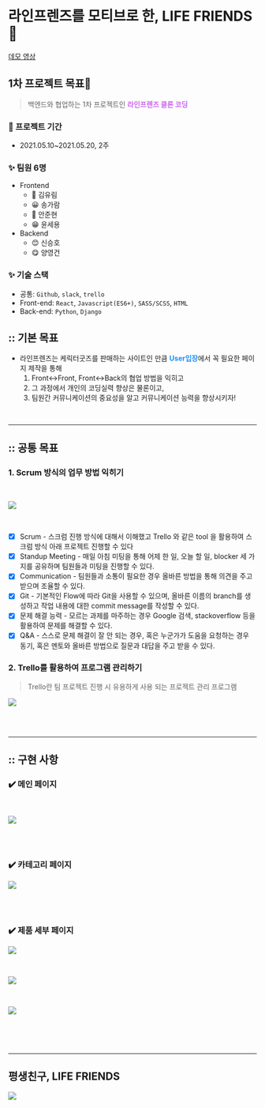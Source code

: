 # 라인프렌즈를 모티브로 한, LIFE FRIENDS 🚀

[데모 영상](https://www.youtube.com/watch?v=r8UtkjeuLEU&t=46s)

## 1차 프로젝트 목표🚀

> 백엔드와 협업하는 1차 프로젝트인 <span style="color:#c865f0">**라인프렌즈 클론 코딩**</span>

### 🌱 프로젝트 기간

- 2021.05.10~2021.05.20, 2주

### ✨ 팀원 6명

- Frontend
  - 🤩 김유림
  - 😀 송가람
  - 🤗 안준현
  - 😁 윤세용
- Backend
  - 😊 신승호
  - 😋 양영건

### ✨ 기술 스택

- 공통: `Github`, `slack`, `trello`
- Front-end: `React`, `Javascript(ES6+)`, `SASS/SCSS`, `HTML`
- Back-end: `Python`, `Django`

## :: 기본 목표

- 라인프렌즈는 케릭터굿즈를 판매하는 사이트인 만큼 <span style="color:dodgerblue">**User입장**</span>에서 꼭 필요한 페이지 제작을 통해
  1. Front↔︎Front, Front↔︎Back의 협업 방법을 익히고
  2. 그 과정에서 개인의 코딩실력 향상은 물론이고,
  3. 팀원간 커뮤니케이션의 중요성을 알고 커뮤니케이션 능력을 향상시키자!

<br />

---

## :: 공통 목표

### 1. Scrum 방식의 업무 방법 익히기

<br />

![](https://images.velog.io/images/april_5/post/eb35258a-23c8-4d4c-9f41-0fbd168f058b/KakaoTalk_Photo_2021-05-22-20-56-12.png)

<br />

- [x] Scrum - 스크럼 진행 방식에 대해서 이해했고 Trello 와 같은 tool 을 활용하여 스크럼 방식 아래 프로젝트 진행할 수 있다
- [x] Standup Meeting - 매일 아침 미팅을 통해 어제 한 일, 오늘 할 일, blocker 세 가지를 공유하며 팀원들과 미팅을 진행할 수 있다.
- [x] Communication - 팀원들과 소통이 필요한 경우 올바른 방법을 통해 의견을 주고 받으며 조율할 수 있다.
- [x] Git - 기본적인 Flow에 따라 Git을 사용할 수 있으며, 올바른 이름의 branch를 생성하고 작업 내용에 대한 commit message를 작성할 수 있다.
- [x] 문제 해결 능력 - 모르는 과제를 마주하는 경우 Google 검색, stackoverflow 등을 활용하여 문제를 해결할 수 있다.
- [x] Q&A - 스스로 문제 해결이 잘 안 되는 경우, 혹은 누군가가 도움을 요청하는 경우 동기, 혹은 멘토와 올바른 방법으로 질문과 대답을 주고 받을 수 있다.

### 2. Trello를 활용하여 프로그램 관리하기

> Trello란 팀 프로젝트 진행 시 유용하게 사용 되는 프로젝트 관리 프로그램

 ![](https://images.velog.io/images/april_5/post/caf07db0-e0ba-4ddb-84a7-779e4eb92c64/1%E1%84%8E%E1%85%A1%20%E1%84%91%E1%85%B3%E1%84%85%E1%85%A9%E1%84%8C%E1%85%A6%E1%86%A8%E1%84%90%E1%85%B3%20%E1%84%90%E1%85%B3%E1%84%85%E1%85%A6%E1%86%AF%E1%84%85%E1%85%A9.png) 

 <br /><br />

---

## :: 구현 사항

### ✔️ 메인 페이지

<br />

![](https://images.velog.io/images/april_5/post/0d21a5c4-6f41-4062-af48-9b6a294b0650/main.gif)

  <br /><br />

### ✔️ 카테고리 페이지

![](https://images.velog.io/images/april_5/post/d199e768-8c5f-41b4-a3be-2ba68c6155ff/%E1%84%89%E1%85%B3%E1%84%8F%E1%85%B3%E1%84%85%E1%85%B5%E1%86%AB%E1%84%89%E1%85%A3%E1%86%BA%202021-07-06%2013.30.52.png)

  <br /><br />

### ✔️ 제품 세부 페이지
    
![](https://images.velog.io/images/april_5/post/08c07ad3-5f3e-45cb-9497-94e834f9566d/%E1%84%85%E1%85%B5%E1%84%87%E1%85%B2%E1%84%83%E1%85%B3%E1%86%BC%E1%84%85%E1%85%A9%E1%86%A8.gif)

<br />

![](https://images.velog.io/images/april_5/post/295135b5-f5d5-401f-8c5c-71844dbc64f8/%E1%84%89%E1%85%B3%E1%84%8F%E1%85%B3%E1%84%85%E1%85%B5%E1%86%AB%E1%84%89%E1%85%A3%E1%86%BA%202021-07-06%2013.31.40.png) 

<br />

![](https://images.velog.io/images/april_5/post/08c07ad3-5f3e-45cb-9497-94e834f9566d/%E1%84%85%E1%85%B5%E1%84%87%E1%85%B2%E1%84%83%E1%85%B3%E1%86%BC%E1%84%85%E1%85%A9%E1%86%A8.gif)

<br />
<br />
<br />

---

## 평생친구, LIFE FRIENDS

![](https://images.velog.io/images/april_5/post/16be2a41-b9b1-4e81-9283-de23e22c68ce/iOS%20%EC%9D%B4%EB%AF%B8%EC%A7%80.jpg) 
